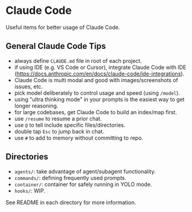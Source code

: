 # Claude Code

Useful items for better usage of Claude Code.

## General Claude Code Tips

- always define `CLAUDE.md` file in root of each project.
- if using IDE (e.g. VS Code or Cursor), integrate Claude Code with IDE (https://docs.anthropic.com/en/docs/claude-code/ide-integrations).
- Claude Code is multi modal and good with images/screenshots of issues, etc.
- pick model deliberately to control usage and speed (using `/model`).
- using "ultra thinking mode" in your prompts is the easiest way to get longer reasoning.
- for large codebases, get Claude Code to build an index/map first.
- use `/resume` to resume a prior chat.
- use `@` to tell include specific files/directories.
- double tap `Esc` to jump back in chat.
- use `#` to add to memory without committing to repo.


## Directories

- `agents/`: take advantage of agent/subagent functionality.
- `commands/`: defining frequently used prompts.
- `container/`: container for safely running in YOLO mode.
- `hooks/`: WIP.

See README in each directory for more information.